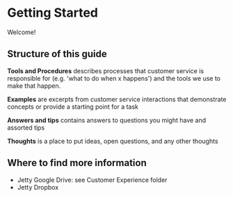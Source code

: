 # Getting Started

Welcome! 

## Structure of this guide

**Tools and Procedures** describes processes that customer service is responsible for (e.g. 'what to do when x happens') and the tools we use to make that happen. 

**Examples** are excerpts from customer service interactions that demonstrate concepts or provide a starting point for a task

**Answers and tips** contains answers to questions you might have and assorted tips

**Thoughts** is a place to put ideas, open questions, and any other thoughts


## Where to find more information

+ Jetty Google Drive: see Customer Experience folder
+ Jetty Dropbox
